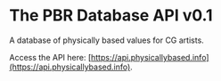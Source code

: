 # The PBR Database API v0.1

A database of physically based values for CG artists.

Access the API here: [https://api.physicallybased.info](https://api.physicallybased.info).
